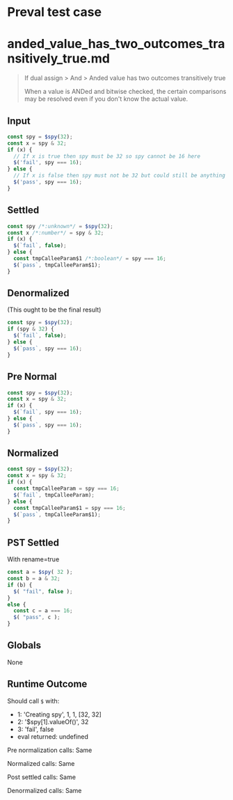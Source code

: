 # Preval test case

# anded_value_has_two_outcomes_transitively_true.md

> If dual assign > And > Anded value has two outcomes transitively true
>
> When a value is ANDed and bitwise checked, the certain comparisons may be resolved even if you don't know the actual value.

## Input

`````js filename=intro
const spy = $spy(32);
const x = spy & 32;
if (x) {
  // If x is true then spy must be 32 so spy cannot be 16 here
  $('fail', spy === 16);
} else {
  // If x is false then spy must not be 32 but could still be anything else, including 16
  $('pass', spy === 16);
}
`````

## Settled


`````js filename=intro
const spy /*:unknown*/ = $spy(32);
const x /*:number*/ = spy & 32;
if (x) {
  $(`fail`, false);
} else {
  const tmpCalleeParam$1 /*:boolean*/ = spy === 16;
  $(`pass`, tmpCalleeParam$1);
}
`````

## Denormalized
(This ought to be the final result)

`````js filename=intro
const spy = $spy(32);
if (spy & 32) {
  $(`fail`, false);
} else {
  $(`pass`, spy === 16);
}
`````

## Pre Normal


`````js filename=intro
const spy = $spy(32);
const x = spy & 32;
if (x) {
  $(`fail`, spy === 16);
} else {
  $(`pass`, spy === 16);
}
`````

## Normalized


`````js filename=intro
const spy = $spy(32);
const x = spy & 32;
if (x) {
  const tmpCalleeParam = spy === 16;
  $(`fail`, tmpCalleeParam);
} else {
  const tmpCalleeParam$1 = spy === 16;
  $(`pass`, tmpCalleeParam$1);
}
`````

## PST Settled
With rename=true

`````js filename=intro
const a = $spy( 32 );
const b = a & 32;
if (b) {
  $( "fail", false );
}
else {
  const c = a === 16;
  $( "pass", c );
}
`````

## Globals

None

## Runtime Outcome

Should call `$` with:
 - 1: 'Creating spy', 1, 1, [32, 32]
 - 2: '$spy[1].valueOf()', 32
 - 3: 'fail', false
 - eval returned: undefined

Pre normalization calls: Same

Normalized calls: Same

Post settled calls: Same

Denormalized calls: Same
